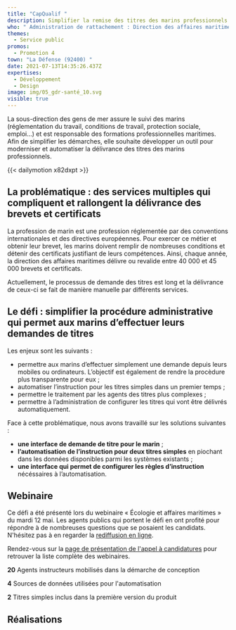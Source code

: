 ```yaml
---
title: "CapQualif "
description: Simplifier la remise des titres des marins professionnels
who: " Administration de rattachement : Direction des affaires maritimes"
themes:
  - Service public
promos:
  - Promotion 4
town: "La Défense (92400) "
date: 2021-07-13T14:35:26.437Z
expertises:
  - Développement
  - Design
image: img/05_gdr-santé_10.svg
visible: true
---
```


La sous-direction des gens de mer assure le suivi des marins (réglementation du travail, conditions de travail, protection sociale, emploi…) et est responsable des formations professionnelles maritimes. Afin de simplifier les démarches, elle souhaite développer un outil pour moderniser et automatiser la délivrance des titres des marins professionnels.

{{< dailymotion x82dxpt >}}

## La problématique : des services multiples qui compliquent et rallongent la délivrance des brevets et certificats

La profession de marin est une profession réglementée par des conventions internationales et des directives européennes. Pour exercer ce métier et obtenir leur brevet, les marins doivent remplir de nombreuses conditions et détenir des certificats justifiant de leurs compétences. Ainsi, chaque année, la direction des affaires maritimes délivre ou revalide entre 40 000 et 45 000 brevets et certificats.

Actuellement, le processus de demande des titres est long et la délivrance de ceux-ci se fait de manière manuelle par différents services.

## Le défi : simplifier la procédure administrative qui permet aux marins d’effectuer leurs demandes de titres

Les enjeux sont les suivants :

- permettre aux marins d’effectuer simplement une demande depuis leurs mobiles ou ordinateurs. L’objectif est également de rendre la procèdure plus transparente pour eux ;
- automatiser l’instruction pour les titres simples dans un premier temps ;
- permettre le traitement par les agents des titres plus complexes ;
- permettre à l’administration de configurer les titres qui vont être délivrés automatiquement.

Face à cette problématique, nous avons travaillé sur les solutions suivantes :

- **une interface de demande de titre pour le marin** ;
- **l’automatisation de l’instruction pour deux titres simples** en piochant dans les données disponibles parmi les systèmes existants ;
- **une interface qui permet de configurer les règles d’instruction** nécéssaires à l’automatisation.

## Webinaire

Ce défi a été présenté lors du webinaire « Écologie et affaires maritimes » du mardi 12 mai. Les agents publics qui portent le défi en ont profité pour répondre à de nombreuses questions que se posaient les candidats. N'hésitez pas à en regarder la [rediffusion en ligne](https://app.livestorm.co/demarches-simplifiees/webinaire-eig-1 "Rediffusion du webinaire").

Rendez-vous sur la [page de présentation de l'appel à candidatures](https://entrepreneur-interet-general.etalab.gouv.fr/candidature-eig.html "Présentation de l'appel à candidatures") pour retrouver la liste complète des webinaires.

**20** Agents instructeurs mobilisés dans la démarche de conception

**4** Sources de données utilisées pour l'automatisation

**2** Titres simples inclus dans la première version du produit

## Réalisations
